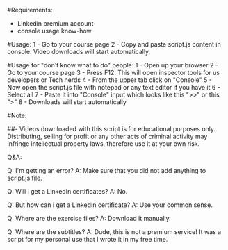#Requirements:
- Linkedin premium account
- console usage know-how

#Usage:
1 - Go to your course page
2 - Copy and paste script.js content in console. Video downloads will start automatically.

#Usage for "don't know what to do" people:
1 - Open up your browser
2 - Go to your course page
3 - Press F12. This will open inspector tools for us developers or Tech nerds
4 - From the upper tab click on "Console"
5 - Now open the script.js file with notepad or any text editor if you have it
6 - Select all
7 - Paste it into "Console" input which looks like this ">>" or this ">"
8 - Downloads will start automatically

#Note:

##- Videos downloaded with this script is for educational purposes only. Distributing, selling for profit or any other acts of criminal activity may infringe intellectual property laws, therefore use it at your own risk.

Q&A:

Q: I'm getting an error?
A: Make sure that you did not add anything to script.js file.

Q: Will i get a LinkedIn certificates?
A: No.

Q: But how can i get a LinkedIn certificate?
A: Use your common sense.

Q: Where are the exercise files?
A: Download it manually.

Q: Where are the subtitles?
A: Dude, this is not a premium service! It was a script for my personal use that I wrote it in my free time.